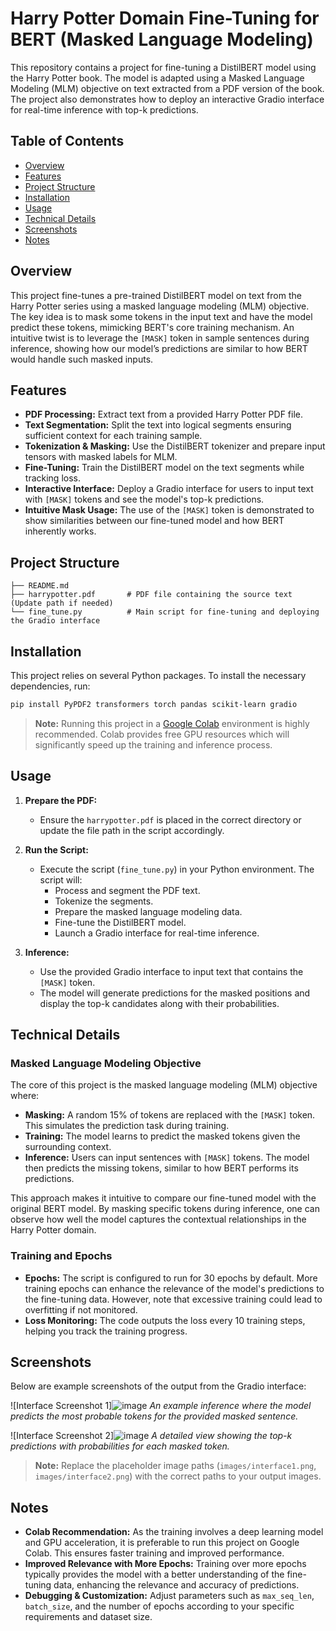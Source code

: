 
# Harry Potter Domain Fine-Tuning for BERT (Masked Language Modeling)

This repository contains a project for fine-tuning a DistilBERT model using the Harry Potter book. The model is adapted using a Masked Language Modeling (MLM) objective on text extracted from a PDF version of the book. The project also demonstrates how to deploy an interactive Gradio interface for real-time inference with top-k predictions.

## Table of Contents

- [Overview](#overview)
- [Features](#features)
- [Project Structure](#project-structure)
- [Installation](#installation)
- [Usage](#usage)
- [Technical Details](#technical-details)
- [Screenshots](#screenshots)
- [Notes](#notes)

## Overview

This project fine-tunes a pre-trained DistilBERT model on text from the Harry Potter series using a masked language modeling (MLM) objective. The key idea is to mask some tokens in the input text and have the model predict these tokens, mimicking BERT's core training mechanism. An intuitive twist is to leverage the `[MASK]` token in sample sentences during inference, showing how our model’s predictions are similar to how BERT would handle such masked inputs.

## Features

- **PDF Processing:** Extract text from a provided Harry Potter PDF file.
- **Text Segmentation:** Split the text into logical segments ensuring sufficient context for each training sample.
- **Tokenization & Masking:** Use the DistilBERT tokenizer and prepare input tensors with masked labels for MLM.
- **Fine-Tuning:** Train the DistilBERT model on the text segments while tracking loss.
- **Interactive Interface:** Deploy a Gradio interface for users to input text with `[MASK]` tokens and see the model's top-k predictions.
- **Intuitive Mask Usage:** The use of the `[MASK]` token is demonstrated to show similarities between our fine-tuned model and how BERT inherently works.

## Project Structure

```
├── README.md
├── harrypotter.pdf       # PDF file containing the source text (Update path if needed)
└── fine_tune.py          # Main script for fine-tuning and deploying the Gradio interface
```

## Installation

This project relies on several Python packages. To install the necessary dependencies, run:

```bash
pip install PyPDF2 transformers torch pandas scikit-learn gradio
```

> **Note:** Running this project in a [Google Colab](https://colab.research.google.com/) environment is highly recommended. Colab provides free GPU resources which will significantly speed up the training and inference process.

## Usage

1. **Prepare the PDF:**
   - Ensure the `harrypotter.pdf` is placed in the correct directory or update the file path in the script accordingly.

2. **Run the Script:**
   - Execute the script (`fine_tune.py`) in your Python environment. The script will:
     - Process and segment the PDF text.
     - Tokenize the segments.
     - Prepare the masked language modeling data.
     - Fine-tune the DistilBERT model.
     - Launch a Gradio interface for real-time inference.

3. **Inference:**
   - Use the provided Gradio interface to input text that contains the `[MASK]` token.
   - The model will generate predictions for the masked positions and display the top-k candidates along with their probabilities.

## Technical Details

### Masked Language Modeling Objective

The core of this project is the masked language modeling (MLM) objective where:
- **Masking:** A random 15% of tokens are replaced with the `[MASK]` token. This simulates the prediction task during training.
- **Training:** The model learns to predict the masked tokens given the surrounding context.
- **Inference:** Users can input sentences with `[MASK]` tokens. The model then predicts the missing tokens, similar to how BERT performs its predictions.

This approach makes it intuitive to compare our fine-tuned model with the original BERT model. By masking specific tokens during inference, one can observe how well the model captures the contextual relationships in the Harry Potter domain.

### Training and Epochs

- **Epochs:** The script is configured to run for 30 epochs by default. More training epochs can enhance the relevance of the model's predictions to the fine-tuning data. However, note that excessive training could lead to overfitting if not monitored.
- **Loss Monitoring:** The code outputs the loss every 10 training steps, helping you track the training progress.

## Screenshots

Below are example screenshots of the output from the Gradio interface:

![Interface Screenshot 1]![image](https://github.com/user-attachments/assets/a4386453-2067-4dc5-9416-afbd1b493a6c)
*An example inference where the model predicts the most probable tokens for the provided masked sentence.*

![Interface Screenshot 2]![image](https://github.com/user-attachments/assets/f0e36eae-5364-4924-adfd-4ee43a7f5637)
*A detailed view showing the top-k predictions with probabilities for each masked token.*

> **Note:** Replace the placeholder image paths (`images/interface1.png`, `images/interface2.png`) with the correct paths to your output images.

## Notes

- **Colab Recommendation:** As the training involves a deep learning model and GPU acceleration, it is preferable to run this project on Google Colab. This ensures faster training and improved performance.
- **Improved Relevance with More Epochs:** Training over more epochs typically provides the model with a better understanding of the fine-tuning data, enhancing the relevance and accuracy of predictions.
- **Debugging & Customization:** Adjust parameters such as `max_seq_len`, `batch_size`, and the number of epochs according to your specific requirements and dataset size.


